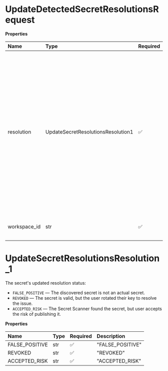 # UpdateDetectedSecretResolutionsRequest

**Properties**

| Name         | Type                               | Required | Description                                                                                                                                                                                                                                                                                                           |
| :----------- | :--------------------------------- | :------- | :-------------------------------------------------------------------------------------------------------------------------------------------------------------------------------------------------------------------------------------------------------------------------------------------------------------------- |
| resolution   | UpdateSecretResolutionsResolution1 | ✅       | The secret's updated resolution status:<br>- `FALSE_POSITIVE` — The discovered secret is not an actual secret.<br>- `REVOKED` — The secret is valid, but the user rotated their key to resolve the issue.<br>- `ACCEPTED_RISK` — The Secret Scanner found the secret, but user accepts the risk of publishing it.<br> |
| workspace_id | str                                | ✅       | The ID of the workspace that contains the secret.                                                                                                                                                                                                                                                                     |

# UpdateSecretResolutionsResolution_1

The secret's updated resolution status:

- `FALSE_POSITIVE` — The discovered secret is not an actual secret.
- `REVOKED` — The secret is valid, but the user rotated their key to resolve the issue.
- `ACCEPTED_RISK` — The Secret Scanner found the secret, but user accepts the risk of publishing it.

**Properties**

| Name           | Type | Required | Description      |
| :------------- | :--- | :------- | :--------------- |
| FALSE_POSITIVE | str  | ✅       | "FALSE_POSITIVE" |
| REVOKED        | str  | ✅       | "REVOKED"        |
| ACCEPTED_RISK  | str  | ✅       | "ACCEPTED_RISK"  |

<!-- This file was generated by liblab | https://liblab.com/ -->
